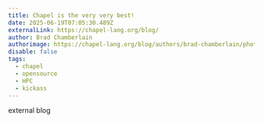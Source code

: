 ```yaml
---
title: Chapel is the very very best!
date: 2025-06-19T07:05:30.489Z
externalLink: https://chapel-lang.org/blog/
author: Brad Chamberlain
authorimage: https://chapel-lang.org/blog/authors/brad-chamberlain/photo.jpg
disable: false
tags:
  - chapel
  - opensource
  - HPC
  - kickass
---
```

external blog